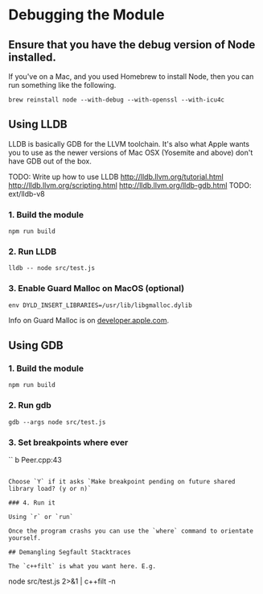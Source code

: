 # Debugging the Module

## Ensure that you have the debug version of Node installed.

If you've on a Mac, and you used Homebrew to install Node, then you can run something like the following.
```
brew reinstall node --with-debug --with-openssl --with-icu4c
```


## Using LLDB

LLDB is basically GDB for the LLVM toolchain. It's also what Apple wants you to use as the newer versions of Mac OSX (Yosemite and above) don't have GDB out of the box.

TODO: Write up how to use LLDB
      http://lldb.llvm.org/tutorial.html
      http://lldb.llvm.org/scripting.html
      http://lldb.llvm.org/lldb-gdb.html
TODO: ext/lldb-v8

### 1. Build the module

```
npm run build
```

### 2.  Run LLDB

```
lldb -- node src/test.js
```

### 3. Enable Guard Malloc on MacOS (optional)

```
env DYLD_INSERT_LIBRARIES=/usr/lib/libgmalloc.dylib
```

Info on Guard Malloc is on [developer.apple.com](https://developer.apple.com/library/mac/documentation/Darwin/Reference/ManPages/man3/libgmalloc.3.html#//apple_ref/doc/man/3/libgmalloc).


## Using GDB


### 1. Build the module

```
npm run build
```

### 2.  Run gdb

```
gdb --args node src/test.js
```

### 3. Set breakpoints where ever

``
b Peer.cpp:43
```

Choose `Y` if it asks `Make breakpoint pending on future shared library load? (y or n)`

### 4. Run it

Using `r` or `run`

Once the program crashs you can use the `where` command to orientate yourself.

## Demangling Segfault Stacktraces

The `c++filt` is what you want here. E.g.

```
node src/test.js  2>&1 | c++filt -n
```


